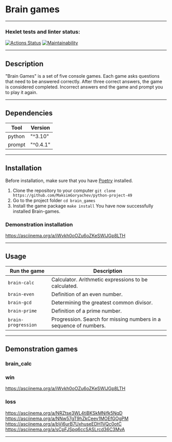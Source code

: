 # Brain games

---

### Hexlet tests and linter status:
[![Actions Status](https://github.com/MaksimGoryachev/python-project-49/actions/workflows/hexlet-check.yml/badge.svg)](https://github.com/MaksimGoryachev/python-project-49/actions)
[![Maintainability](https://api.codeclimate.com/v1/badges/3ba217970a150c790db8/maintainability)](https://codeclimate.com/github/MaksimGoryachev/python-project-49/maintainability)

---

## Description

"Brain Games" is a set of five console games. Each game asks questions that need to be answered correctly. After three correct answers, the game is considered completed. Incorrect answers end the game and prompt you to play it again.

---

## Dependencies

| Tool       | Version         |
|------------|-----------------|
| python     | "^3.10"         |
| prompt     | "^0.4.1"        |

---

## Installation

Before installation, make sure that you have [Poetry](https://python-poetry.org/) installed.

1. Clone the repository to your computer `git clone https://github.com/MaksimGoryachev/python-project-49`
2. Go to the project folder `cd brain_games`
3. Install the game package `make install`
You have now successfully installed Brain-games.

### Demonstration installation
https://asciinema.org/a/iWvkh0oOZu6oZKeSWlJGp8LTH

---

## Usage

| Run the game        | Description                                                       |
|---------------------|-------------------------------------------------------------------|
| `brain-calc`        | Calculator. Arithmetic expressions to be calculated.              |
| `brain-even`        | Definition of an even number.                                     |
| `brain-gcd`         | Determining the greatest common divisor.                          |
| `brain-prime`       | Definition of a prime number.                                     |
| `brain-progression` | Progression. Search for missing numbers in a sequence of numbers. |

---

## Demonstration games

### brain_calc
    
  ### win
https://asciinema.org/a/iWvkh0oOZu6oZKeSWlJGp8LTH
  ### loss
https://asciinema.org/a/NRZtse3WL4tiBKSkMNifk5NqD
https://asciinema.org/a/NNw57gT9hZkCeev1MOEfGOgPM
https://asciinema.org/a/bVj6urB7UxhuseEDH1VQc0otC
https://asciinema.org/a/sCpFJSpq6ccSASLrcd36C3MvA

---
